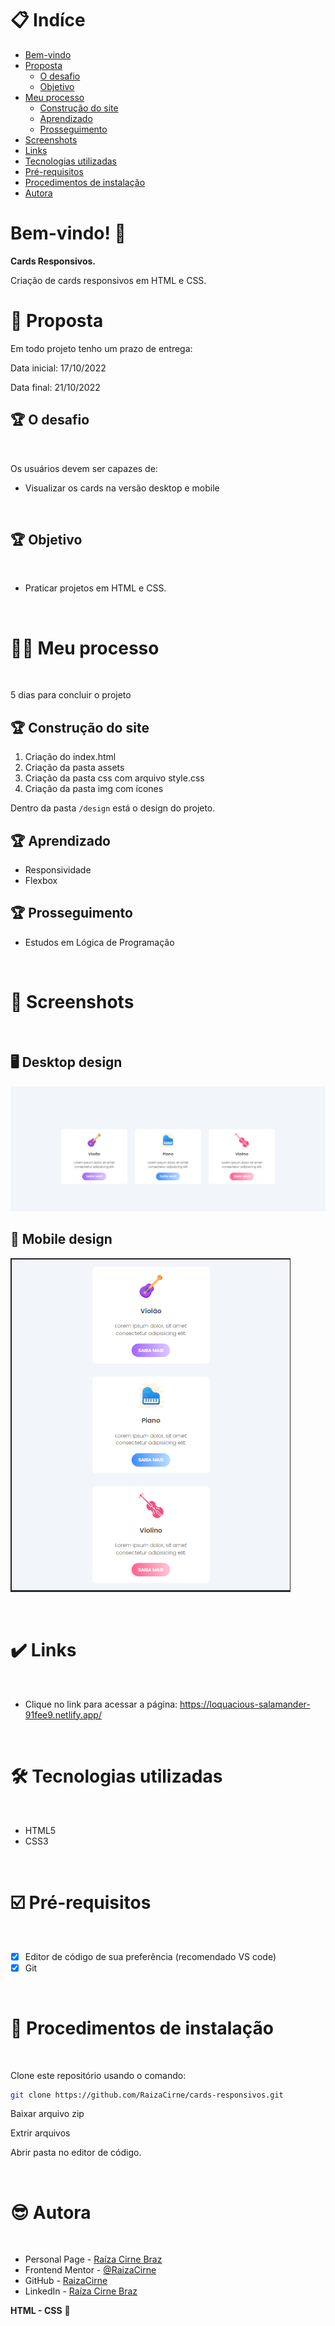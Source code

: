# 📋 Indíce

- [Bem-vindo](#id01)
- [Proposta](#id02)
  - [O desafio](#id02.1)
  - [Objetivo](#id02.2)
- [Meu processo](#id03)
  - [Construção do site](#id03.1)
  - [Aprendizado](#id03.2)
  - [Prosseguimento](#id03.3)
- [Screenshots](#id04)
- [Links](#id05)
- [Tecnologias utilizadas](#id06)
- [Pré-requisitos](#id07)
- [Procedimentos de instalação](#id08)
- [Autora](#id09)

# Bem-vindo! 👋 <a name="id01"></a>

**Cards Responsivos.**

Criação de cards responsivos em HTML e CSS.  

# 🚀 Proposta <a name="id02"></a>

Em todo projeto tenho um prazo de entrega:
<br />

Data inicial: 17/10/2022

Data final: 21/10/2022
<br />

## :trophy: O desafio <a name="id02.1"></a>

<br />

Os usuários devem ser capazes de: 

- Visualizar os cards na versão desktop e mobile

<br />

## :trophy: Objetivo <a name="id02.2"></a>

<br />

- Praticar projetos em HTML e CSS.

<br />

# 👩🚀 Meu processo <a name="id03"></a>

<br />

5 dias para concluir o projeto

## :trophy: Construção do site <a name="id03.1"></a>

1. Criação do index.html
2. Criação da pasta assets 
3. Criação da pasta css com arquivo style.css
4. Criação da pasta img com ícones 

Dentro da pasta `/design` está o design do projeto. 

## :trophy: Aprendizado <a name="id03.2"></a>

- Responsividade
- Flexbox

## :trophy: Prosseguimento <a name="id03.3"></a>

- Estudos em Lógica de Programação

<br />

# :camera_flash: Screenshots <a name="id04"></a>

<br />

## :desktop_computer: Desktop design

![Design preview desktop](./design/card-desktop.png)

## :iphone: Mobile design

![Design preview mobile](./design/card-mobile.png)

<br />

# :heavy_check_mark: Links <a name="id05"></a>

<br />

- Clique no link para acessar a página: https://loquacious-salamander-91fee9.netlify.app/

<br />

# 🛠 Tecnologias utilizadas <a name="id06"></a>

<br />

- HTML5
- CSS3

<br />

# ☑️ Pré-requisitos <a name="id07"></a>

<br />

- [x] Editor de código de sua preferência (recomendado VS code)
- [x] Git

<br />

# 📝 Procedimentos de instalação <a name="id08"></a>

<br />

Clone este repositório usando o comando:

```bash
git clone https://github.com/RaizaCirne/cards-responsivos.git
```

Baixar arquivo zip 

Extrir arquivos

Abrir pasta no editor de código.

<br />

# :sunglasses: Autora <a name="id09"></a>

<br />

- Personal Page - [Raíza Cirne Braz](https://loquacious-salamander-91fee9.netlify.app/)
- Frontend Mentor - [@RaizaCirne](https://www.frontendmentor.io/profile/RaizaCirne)
- GitHub - [RaizaCirne](https://github.com/RaizaCirne)
- LinkedIn - [Raíza Cirne Braz](https://www.linkedin.com/in/ra%C3%ADzacirne/)

**HTML - CSS** 🚀

